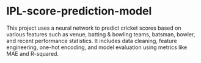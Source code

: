 # IPL-score-prediction-model
This project uses a neural network to predict cricket scores based on various features such as venue, batting &amp; bowling teams, batsman, bowler, and recent performance statistics. It includes data cleaning, feature engineering, one-hot encoding, and model evaluation using metrics like MAE and R-squared.
